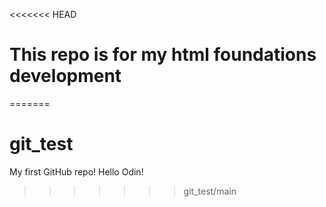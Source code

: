 <<<<<<< HEAD
# This repo is for my html foundations development
=======
# git_test
My first GitHub repo!
Hello Odin!
>>>>>>> git_test/main
